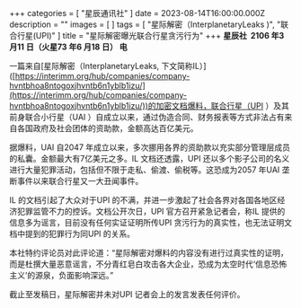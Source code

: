 +++
categories = [ "星辰通讯社" ]
date = 2023-08-14T16:00:00.000Z
description = ""
images = [ ]
tags = [ "星际解密（InterplanetaryLeaks )", "联合行星(UPI)" ]
title = "星际解密曝光联合行星贪污行为"
+++
**星辰社 &nbsp;2106 年3 月11 日（火星73 年6 月18 日） 电**

一篇来自\[星际解密（InterplanetaryLeaks, 下文简称IL）\]([https://interimm.org/hub/companies/company-hvntbhoa8ntogoxjhvntb6n1yblb1izu/](https://interimm.org/hub/companies/company-hvntbhoa8ntogoxjhvntb6n1yblb1izu/))的加密文档爆料，联合行星（UPI ）及其前身联合小行星（UAI ）自成立以来，通过伪造合同、财务报表等方式非法占有来自各国政府及社会团体的资助款，金额高达百亿美元。

据爆料，UAI 自2047 年成立以来，多次挪用各界的资助款以充实部分管理层成员的私囊。金额最大有7亿美元之多。IL 文档还透露，UPI 还以多个影子公司的名义进行大量犯罪活动，包括但不限于走私、偷渡、偷税等。这恐成为2057 年UAI 垄断事件以来联合行星又一大丑闻事件。

IL 的文档引起了大众对于UPI 的不满，并进一步激起了社会各界对各国各地区经济犯罪监管不力的控诉。文档公开次日，UPI 官方召开紧急记者会，称IL 提供的信息多为谣言，目前没有任何实证证明所传UPI 贪污行为的真实性，也无法证明文档中提到的犯罪行为同UPI 的关系。

本社特约评论员对此评论道：“星际解密对爆料的内容没有进行过真实性的证明，而是杜撰大量恶意谣言，不分青红皂白攻击各大企业，恐成为太空时代‘信息恐怖主义’的源泉，负面影响深远。”

截止至发稿日，星际解密并未对UPI 记者会上的发言发表任何评价。
